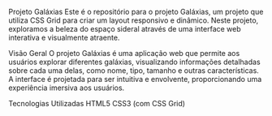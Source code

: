 Projeto Galáxias
Este é o repositório para o projeto Galáxias, um projeto que utiliza CSS Grid para criar um layout responsivo e dinâmico. Neste projeto, exploramos a beleza do espaço sideral através de uma interface web interativa e visualmente atraente.

Visão Geral
O projeto Galáxias é uma aplicação web que permite aos usuários explorar diferentes galáxias, visualizando informações detalhadas sobre cada uma delas, como nome, tipo, tamanho e outras características. A interface é projetada para ser intuitiva e envolvente, proporcionando uma experiência imersiva aos usuários.

Tecnologias Utilizadas
HTML5
CSS3 (com CSS Grid)
